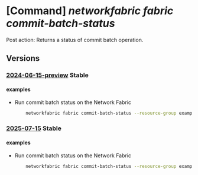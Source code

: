 # [Command] _networkfabric fabric commit-batch-status_

Post action: Returns a status of commit batch operation.

## Versions

### [2024-06-15-preview](/Resources/mgmt-plane/L3N1YnNjcmlwdGlvbnMve30vcmVzb3VyY2Vncm91cHMve30vcHJvdmlkZXJzL21pY3Jvc29mdC5tYW5hZ2VkbmV0d29ya2ZhYnJpYy9uZXR3b3JrZmFicmljcy97fS9jb21taXRiYXRjaHN0YXR1cw==/2024-06-15-preview.xml) **Stable**

<!-- mgmt-plane /subscriptions/{}/resourcegroups/{}/providers/microsoft.managednetworkfabric/networkfabrics/{}/commitbatchstatus 2024-06-15-preview -->

#### examples

- Run commit batch status on the Network Fabric
    ```bash
        networkfabric fabric commit-batch-status --resource-group example-rg --resource-name example-fabric --commit-batch-id batch-id
    ```

### [2025-07-15](/Resources/mgmt-plane/L3N1YnNjcmlwdGlvbnMve30vcmVzb3VyY2Vncm91cHMve30vcHJvdmlkZXJzL21pY3Jvc29mdC5tYW5hZ2VkbmV0d29ya2ZhYnJpYy9uZXR3b3JrZmFicmljcy97fS9jb21taXRiYXRjaHN0YXR1cw==/2025-07-15.xml) **Stable**

<!-- mgmt-plane /subscriptions/{}/resourcegroups/{}/providers/microsoft.managednetworkfabric/networkfabrics/{}/commitbatchstatus 2025-07-15 -->

#### examples

- Run commit batch status on the Network Fabric
    ```bash
        networkfabric fabric commit-batch-status --resource-group example-rg --resource-name example-fabric --commit-batch-id batch-id
    ```
